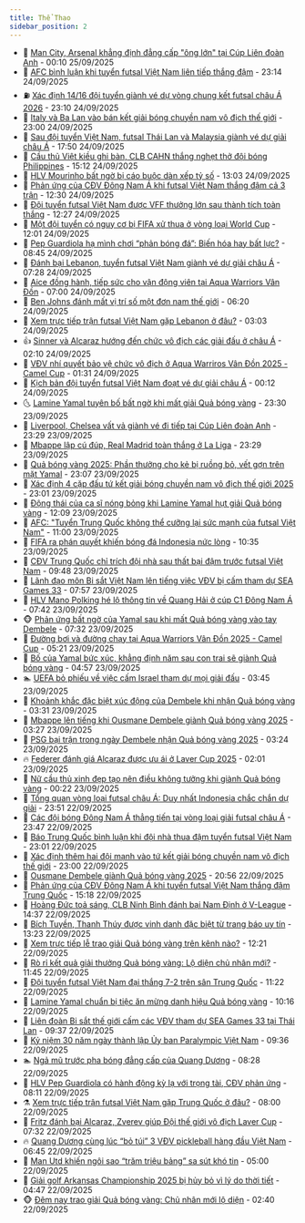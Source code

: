 ```yaml
---
title: Thể Thao
sidebar_position: 2
---
```


<!-- dantri-the-thao:START -->
- 🎡 [Man City, Arsenal khẳng định đẳng cấp &quot;ông lớn&quot; tại Cúp Liên đoàn Anh](https://dantri.com.vn/the-thao/man-city-arsenal-khang-dinh-dang-cap-ong-lon-tai-cup-lien-doan-anh-20250925071021415.htm) - 00:10 25/09/2025
- 💯 [AFC bình luận khi tuyển futsal Việt Nam liên tiếp thắng đậm](https://dantri.com.vn/the-thao/afc-binh-luan-khi-tuyen-futsal-viet-nam-lien-tiep-thang-dam-20250924230838872.htm) - 23:14 24/09/2025
- ⛽️ [Xác định 14/16 đội tuyển giành vé dự vòng chung kết futsal châu Á 2026](https://dantri.com.vn/the-thao/xac-dinh-1416-doi-tuyen-gianh-ve-du-vong-chung-ket-futsal-chau-a-2026-20250925025415082.htm) - 23:10 24/09/2025
- 💃 [Italy và Ba Lan vào bán kết giải bóng chuyền nam vô địch thế giới](https://dantri.com.vn/the-thao/italy-va-ba-lan-vao-ban-ket-giai-bong-chuyen-nam-vo-dich-the-gioi-20250924232733671.htm) - 23:00 24/09/2025
- 🌈 [Sau đội tuyển Việt Nam, futsal Thái Lan và Malaysia giành vé dự giải châu Á](https://dantri.com.vn/the-thao/sau-doi-tuyen-viet-nam-futsal-thai-lan-va-malaysia-gianh-ve-du-giai-chau-a-20250924214356134.htm) - 17:50 24/09/2025
- 🦅 [Cầu thủ Việt kiều ghi bàn, CLB CAHN thắng nghẹt thở đội bóng Philippines](https://dantri.com.vn/the-thao/cau-thu-viet-kieu-ghi-ban-clb-cahn-thang-nghet-tho-doi-bong-philippines-20250924221037034.htm) - 15:12 24/09/2025
- 🌝 [HLV Mourinho bất ngờ bị cáo buộc dàn xếp tỷ số](https://dantri.com.vn/the-thao/hlv-mourinho-bat-ngo-bi-cao-buoc-dan-xep-ty-so-20250924200353731.htm) - 13:03 24/09/2025
- 🚀 [Phản ứng của CĐV Đông Nam Á khi futsal Việt Nam thắng đậm cả 3 trận](https://dantri.com.vn/the-thao/phan-ung-cua-cdv-dong-nam-a-khi-futsal-viet-nam-thang-dam-ca-3-tran-20250924173913292.htm) - 12:30 24/09/2025
- 🎉 [Đội tuyển futsal Việt Nam được VFF thưởng lớn sau thành tích toàn thắng](https://dantri.com.vn/the-thao/doi-tuyen-futsal-viet-nam-duoc-vff-thuong-lon-sau-thanh-tich-toan-thang-20250924182037431.htm) - 12:27 24/09/2025
- 📝 [Một đội tuyển có nguy cơ bị FIFA xử thua ở vòng loại World Cup](https://dantri.com.vn/the-thao/mot-doi-tuyen-co-nguy-co-bi-fifa-xu-thua-o-vong-loai-world-cup-20250924184011124.htm) - 12:01 24/09/2025
- 🦄 [Pep Guardiola hạ mình chơi “phản bóng đá”: Biến hóa hay bất lực?](https://dantri.com.vn/the-thao/pep-guardiola-ha-minh-choi-phan-bong-da-bien-hoa-hay-bat-luc-20250924152811064.htm) - 08:45 24/09/2025
- 🎉 [Đánh bại Lebanon, tuyển futsal Việt Nam giành vé dự giải châu Á](https://dantri.com.vn/the-thao/danh-bai-lebanon-tuyen-futsal-viet-nam-gianh-ve-du-giai-chau-a-20250924142838981.htm) - 07:28 24/09/2025
- 💼 [Aice đồng hành, tiếp sức cho vận động viên tại Aqua Warriors Vân Đồn](https://dantri.com.vn/the-thao/aice-dong-hanh-tiep-suc-cho-van-dong-vien-tai-aqua-warriors-van-don-20250924092550521.htm) - 07:00 24/09/2025
- 🤡 [Ben Johns đánh mất vị trí số một đơn nam thế giới](https://dantri.com.vn/the-thao/ben-johns-danh-mat-vi-tri-so-mot-don-nam-the-gioi-20250924131117550.htm) - 06:20 24/09/2025
- 🦆 [Xem trực tiếp trận futsal Việt Nam gặp Lebanon ở đâu?](https://dantri.com.vn/the-thao/xem-truc-tiep-tran-futsal-viet-nam-gap-lebanon-o-dau-20250924100347689.htm) - 03:03 24/09/2025
- 👍 [Sinner và Alcaraz hướng đến chức vô địch các giải đấu ở châu Á](https://dantri.com.vn/the-thao/sinner-va-alcaraz-huong-den-chuc-vo-dich-cac-giai-dau-o-chau-a-20250924090413523.htm) - 02:10 24/09/2025
- 💼 [VĐV nhí quyết bảo vệ chức vô địch ở Aqua Warriros Vân Đồn 2025 - Camel Cup](https://dantri.com.vn/the-thao/vdv-nhi-quyet-bao-ve-chuc-vo-dich-o-aqua-warriros-van-don-2025-camel-cup-20250923235344916.htm) - 01:31 24/09/2025
- 🦒 [Kịch bản đội tuyển futsal Việt Nam đoạt vé dự giải châu Á](https://dantri.com.vn/the-thao/kich-ban-doi-tuyen-futsal-viet-nam-doat-ve-du-giai-chau-a-20250924071106341.htm) - 00:12 24/09/2025
- 🌜 [Lamine Yamal tuyên bố bất ngờ khi mất giải Quả bóng vàng](https://dantri.com.vn/the-thao/lamine-yamal-tuyen-bo-bat-ngo-khi-mat-giai-qua-bong-vang-20250924014349318.htm) - 23:30 23/09/2025
- 🦆 [Liverpool, Chelsea vất vả giành vé đi tiếp tại Cúp Liên đoàn Anh](https://dantri.com.vn/the-thao/liverpool-chelsea-vat-va-gianh-ve-di-tiep-tai-cup-lien-doan-anh-20250924062928034.htm) - 23:29 23/09/2025
- 💪 [Mbappe lập cú đúp, Real Madrid toàn thắng ở La Liga](https://dantri.com.vn/the-thao/mbappe-lap-cu-dup-real-madrid-toan-thang-o-la-liga-20250924062534679.htm) - 23:29 23/09/2025
- 🧠 [Quả bóng vàng 2025: Phần thưởng cho kẻ bị ruồng bỏ, vết gợn trên mặt Yamal](https://dantri.com.vn/the-thao/qua-bong-vang-2025-phan-thuong-cho-ke-bi-ruong-bo-vet-gon-tren-mat-yamal-20250924012155529.htm) - 23:07 23/09/2025
- 🦄 [Xác định 4 cặp đấu tứ kết giải bóng chuyền nam vô địch thế giới 2025](https://dantri.com.vn/the-thao/xac-dinh-4-cap-dau-tu-ket-giai-bong-chuyen-nam-vo-dich-the-gioi-2025-20250923230430841.htm) - 23:01 23/09/2025
- 🥸 [Động thái của ca sĩ nóng bỏng khi Lamine Yamal hụt giải Quả bóng vàng](https://dantri.com.vn/the-thao/dong-thai-cua-ca-si-nong-bong-khi-lamine-yamal-hut-giai-qua-bong-vang-20250923181010687.htm) - 12:09 23/09/2025
- 🤠 [AFC: &quot;Tuyển Trung Quốc không thể cưỡng lại sức mạnh của futsal Việt Nam&quot;](https://dantri.com.vn/the-thao/afc-tuyen-trung-quoc-khong-the-cuong-lai-suc-manh-cua-futsal-viet-nam-20250923175616058.htm) - 11:00 23/09/2025
- 👺 [FIFA ra phán quyết khiến bóng đá Indonesia nức lòng](https://dantri.com.vn/the-thao/fifa-ra-phan-quyet-khien-bong-da-indonesia-nuc-long-20250923173539681.htm) - 10:35 23/09/2025
- 📝 [CĐV Trung Quốc chỉ trích đội nhà sau thất bại đậm trước futsal Việt Nam](https://dantri.com.vn/the-thao/cdv-trung-quoc-chi-trich-doi-nha-sau-that-bai-dam-truoc-futsal-viet-nam-20250923162819743.htm) - 09:48 23/09/2025
- 🦆 [Lãnh đạo môn Bi sắt Việt Nam lên tiếng việc VĐV bị cấm tham dự SEA Games 33](https://dantri.com.vn/the-thao/lanh-dao-mon-bi-sat-viet-nam-len-tieng-viec-vdv-bi-cam-tham-du-sea-games-33-20250923145313044.htm) - 07:57 23/09/2025
- 🥳 [HLV Mano Polking hé lộ thông tin về Quang Hải ở cúp C1 Đông Nam Á](https://dantri.com.vn/the-thao/hlv-mano-polking-he-lo-thong-tin-ve-quang-hai-o-cup-c1-dong-nam-a-20250923143722535.htm) - 07:42 23/09/2025
- 🐵 [Phản ứng bất ngờ của Yamal sau khi mất Quả bóng vàng vào tay Dembele](https://dantri.com.vn/the-thao/phan-ung-bat-ngo-cua-yamal-sau-khi-mat-qua-bong-vang-vao-tay-dembele-20250923143218418.htm) - 07:32 23/09/2025
- 🤩 [Đường bơi và đường chạy tại Aqua Warriors Vân Đồn 2025 - Camel Cup](https://dantri.com.vn/the-thao/duong-boi-va-duong-chay-tai-aqua-warriors-van-don-2025-camel-cup-20250923120713652.htm) - 05:21 23/09/2025
- 🤠 [Bố của Yamal bức xúc, khẳng định năm sau con trai sẽ giành Quả bóng vàng](https://dantri.com.vn/the-thao/bo-cua-yamal-buc-xuc-khang-dinh-nam-sau-con-trai-se-gianh-qua-bong-vang-20250923112516445.htm) - 04:57 23/09/2025
- 🏊 [UEFA bỏ phiếu về việc cấm Israel tham dự mọi giải đấu](https://dantri.com.vn/the-thao/uefa-bo-phieu-ve-viec-cam-israel-tham-du-moi-giai-dau-20250923102802716.htm) - 03:45 23/09/2025
- 🗽 [Khoảnh khắc đặc biệt xúc động của Dembele khi nhận Quả bóng vàng](https://dantri.com.vn/the-thao/khoanh-khac-dac-biet-xuc-dong-cua-dembele-khi-nhan-qua-bong-vang-20250923091459526.htm) - 03:31 23/09/2025
- 🚀 [Mbappe lên tiếng khi Ousmane Dembele giành Quả bóng vàng 2025](https://dantri.com.vn/the-thao/mbappe-len-tieng-khi-ousmane-dembele-gianh-qua-bong-vang-2025-20250923093543249.htm) - 03:27 23/09/2025
- 🎉 [PSG bại trận trong ngày Dembele nhận Quả bóng vàng 2025](https://dantri.com.vn/the-thao/psg-bai-tran-trong-ngay-dembele-nhan-qua-bong-vang-2025-20250923095756295.htm) - 03:24 23/09/2025
- 🔥 [Federer đánh giá Alcaraz được ưu ái ở Laver Cup 2025](https://dantri.com.vn/the-thao/federer-danh-gia-alcaraz-duoc-uu-ai-o-laver-cup-2025-20250923084541265.htm) - 02:01 23/09/2025
- 🎉 [Nữ cầu thủ xinh đẹp tạo nên điều không tưởng khi giành Quả bóng vàng](https://dantri.com.vn/the-thao/nu-cau-thu-xinh-dep-tao-nen-dieu-khong-tuong-khi-gianh-qua-bong-vang-20250923072228775.htm) - 00:22 23/09/2025
- 🎡 [Tổng quan vòng loại futsal châu Á: Duy nhất Indonesia chắc chắn dự giải](https://dantri.com.vn/the-thao/tong-quan-vong-loai-futsal-chau-a-duy-nhat-indonesia-chac-chan-du-giai-20250923020554174.htm) - 23:51 22/09/2025
- 🐻 [Các đội bóng Đông Nam Á thẳng tiến tại vòng loại giải futsal châu Á](https://dantri.com.vn/the-thao/cac-doi-bong-dong-nam-a-thang-tien-tai-vong-loai-giai-futsal-chau-a-20250922235047492.htm) - 23:47 22/09/2025
- 🌊 [Báo Trung Quốc bình luận khi đội nhà thua đậm tuyển futsal Việt Nam](https://dantri.com.vn/the-thao/bao-trung-quoc-binh-luan-khi-doi-nha-thua-dam-tuyen-futsal-viet-nam-20250923003811628.htm) - 23:01 22/09/2025
- 💃 [Xác định thêm hai đội mạnh vào tứ kết giải bóng chuyền nam vô địch thế giới](https://dantri.com.vn/the-thao/xac-dinh-them-hai-doi-manh-vao-tu-ket-giai-bong-chuyen-nam-vo-dich-the-gioi-20250922224203181.htm) - 23:00 22/09/2025
- 🤔 [Ousmane Dembele giành Quả bóng vàng 2025](https://dantri.com.vn/the-thao/ousmane-dembele-gianh-qua-bong-vang-2025-20250923035612301.htm) - 20:56 22/09/2025
- 🤭 [Phản ứng của CĐV Đông Nam Á khi tuyển futsal Việt Nam thắng đậm Trung Quốc](https://dantri.com.vn/the-thao/phan-ung-cua-cdv-dong-nam-a-khi-tuyen-futsal-viet-nam-thang-dam-trung-quoc-20250922220813717.htm) - 15:18 22/09/2025
- 👹 [Hoàng Đức toả sáng, CLB Ninh Bình đánh bại Nam Định ở V-League](https://dantri.com.vn/the-thao/hoang-duc-toa-sang-clb-ninh-binh-danh-bai-nam-dinh-o-v-league-20250922213437056.htm) - 14:37 22/09/2025
- 🗽 [Bích Tuyền, Thanh Thúy được vinh danh đặc biệt từ trang báo uy tín](https://dantri.com.vn/the-thao/bich-tuyen-thanh-thuy-duoc-vinh-danh-dac-biet-tu-trang-bao-uy-tin-20250922202339694.htm) - 13:23 22/09/2025
- 🥳 [Xem trực tiếp lễ trao giải Quả bóng vàng trên kênh nào?](https://dantri.com.vn/the-thao/xem-truc-tiep-le-trao-giai-qua-bong-vang-tren-kenh-nao-20250922192139702.htm) - 12:21 22/09/2025
- 💃 [Rò rỉ kết quả giải thưởng Quả bóng vàng: Lộ diện chủ nhân mới?](https://dantri.com.vn/the-thao/ro-ri-ket-qua-giai-thuong-qua-bong-vang-lo-dien-chu-nhan-moi-20250922182606754.htm) - 11:45 22/09/2025
- 🧰 [Đội tuyển futsal Việt Nam đại thắng 7-2 trên sân Trung Quốc](https://dantri.com.vn/the-thao/doi-tuyen-futsal-viet-nam-dai-thang-7-2-tren-san-trung-quoc-20250922182238122.htm) - 11:22 22/09/2025
- 💪 [Lamine Yamal chuẩn bị tiệc ăn mừng danh hiệu Quả bóng vàng](https://dantri.com.vn/the-thao/lamine-yamal-chuan-bi-tiec-an-mung-danh-hieu-qua-bong-vang-20250922170853719.htm) - 10:16 22/09/2025
- 🚀 [Liên đoàn Bi sắt thế giới cấm các VĐV tham dự SEA Games 33 tại Thái Lan](https://dantri.com.vn/the-thao/lien-doan-bi-sat-the-gioi-cam-cac-vdv-tham-du-sea-games-33-tai-thai-lan-20250922161715379.htm) - 09:37 22/09/2025
- 🤠 [Kỷ niệm 30 năm ngày thành lập Ủy ban Paralympic Việt Nam](https://dantri.com.vn/the-thao/ky-niem-30-nam-ngay-thanh-lap-uy-ban-paralympic-viet-nam-20250922175354776.htm) - 09:36 22/09/2025
- 🏊 [Ngả mũ trước pha bóng đẳng cấp của Quang Dương](https://dantri.com.vn/the-thao/nga-mu-truoc-pha-bong-dang-cap-cua-quang-duong-20250922150326872.htm) - 08:28 22/09/2025
- 🦄 [HLV Pep Guardiola có hành động kỳ lạ với trọng tài, CĐV phản ứng](https://dantri.com.vn/the-thao/hlv-pep-guardiola-co-hanh-dong-ky-la-voi-trong-tai-cdv-phan-ung-20250922151124730.htm) - 08:11 22/09/2025
- ⚗️ [Xem trực tiếp trận futsal Việt Nam gặp Trung Quốc ở đâu?](https://dantri.com.vn/the-thao/xem-truc-tiep-tran-futsal-viet-nam-gap-trung-quoc-o-dau-20250922144912943.htm) - 08:00 22/09/2025
- 🥷 [Fritz đánh bại Alcaraz, Zverev giúp Đội thế giới vô địch Laver Cup](https://dantri.com.vn/the-thao/fritz-danh-bai-alcaraz-zverev-giup-doi-the-gioi-vo-dich-laver-cup-20250922143153097.htm) - 07:32 22/09/2025
- 🔥 [Quang Dương cùng lúc “bỏ túi” 3 VĐV pickleball hàng đầu Việt Nam](https://dantri.com.vn/the-thao/quang-duong-cung-luc-bo-tui-3-vdv-pickleball-hang-dau-viet-nam-20250922133028788.htm) - 06:45 22/09/2025
- 🦅 [Man Utd khiến ngôi sao “trăm triệu bảng” sa sút khó tin](https://dantri.com.vn/the-thao/man-utd-khien-ngoi-sao-tram-trieu-bang-sa-sut-kho-tin-20250922085655248.htm) - 05:00 22/09/2025
- 🌝 [Giải golf Arkansas Championship 2025 bị hủy bỏ vì lý do thời tiết](https://dantri.com.vn/the-thao/giai-golf-arkansas-championship-2025-bi-huy-bo-vi-ly-do-thoi-tiet-20250922122942815.htm) - 04:47 22/09/2025
- 🐵 [Đêm nay trao giải Quả bóng vàng: Chủ nhân mới lộ diện](https://dantri.com.vn/the-thao/dem-nay-trao-giai-qua-bong-vang-chu-nhan-moi-lo-dien-20250922094004762.htm) - 02:40 22/09/2025<!-- dantri-the-thao:END -->
